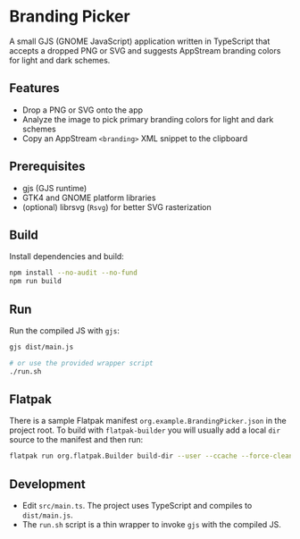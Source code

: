 # Branding Picker

A small GJS (GNOME JavaScript) application written in TypeScript that accepts a dropped PNG or SVG and suggests AppStream branding colors for light and dark schemes.

## Features

- Drop a PNG or SVG onto the app
- Analyze the image to pick primary branding colors for light and dark schemes
- Copy an AppStream `<branding>` XML snippet to the clipboard

## Prerequisites

- gjs (GJS runtime)
- GTK4 and GNOME platform libraries
- (optional) librsvg (`Rsvg`) for better SVG rasterization

## Build

Install dependencies and build:

```bash
npm install --no-audit --no-fund
npm run build
```

## Run

Run the compiled JS with `gjs`:

```bash
gjs dist/main.js

# or use the provided wrapper script
./run.sh
```

## Flatpak

There is a sample Flatpak manifest `org.example.BrandingPicker.json` in the project root. To build with `flatpak-builder` you will usually add a local `dir` source to the manifest and then run:

```bash
flatpak run org.flatpak.Builder build-dir --user --ccache --force-clean --install org.example.BrandingPicker.json
```

## Development

- Edit `src/main.ts`. The project uses TypeScript and compiles to `dist/main.js`.
- The `run.sh` script is a thin wrapper to invoke `gjs` with the compiled JS.
